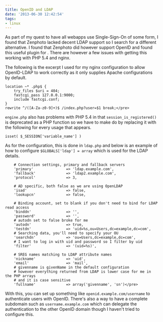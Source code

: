 ```yaml
---
title: OpenID and LDAP
date: '2013-06-30 12:42:54'
tags:
- linux
---
```


As part of my quest to have all webapps use Single-Sign-On of some form, I found that Zenphoto lacked decent LDAP support so I search for a different alternative. I found that Zenphoto did however support OpenID and found this useful plugin for . There are however a few issues with getting this working with PHP 5.4 and nginx.

The following is the excerpt I used for my nginx configuration to allow OpenID-LDAP to work correctly as it only supplies Apache configurations by default.

	location ~* .php$ {
    	try_files $uri = 404;
        fastcgi_pass 127.0.0.1:9000;
        include fastcgi.conf;
	}
	rewrite ^/([A-Za-z0-9]+)$ /index.php?user=$1 break;</pre>

`engine.php` also has problems with PHP 5.4 in that `session_is_registered()` is deprecated as a PHP function so we have to make do by replacing it with the following for every usage that appears.

	isset( $_SESSION['variable_name'] )

As for the configuration, this is done in `ldap.php` and below is an example of how to configure `$GLOBALS['ldap'] = array` which is used for the LDAP details.

		# Connection settings, primary and fallback servers
        'primary'               => 'ldap.example.com',
        'fallback'              => 'ldap2.example.com',
        'protocol'              => 3,
        
        # AD specific, both false as we are using OpenLDAP
        'isad'                  => false,
        'lookupcn'              => false, 
        
        # Binding account, set to blank if you don't need to bind for LDAP read access
        'binddn'                => '',
        'password'              => '',
        # autodn set to false broke for me
        'autodn'                => true,
        'testdn'                => 'uid=%s,ou=Users,dc=example,dc=com',
        # Searching data, you'll need to specify your OU
        'searchdn'              => 'ou=Users,dc=example,dc=com',
        # I want to log in with uid and password so I filter by uid
        'filter'                => '(uid=%s)',

        # SREG names matching to LDAP attribute names
        'nickname'              => 'uid',
        'email'                 => 'mail',
        # givenname is givenName in the default configuration 
        # however everything returned from LDAP is lower case for me in the PHP arrays 
        # and it is case sensitive
        'fullname'              => array('givenname', 'sn')</pre>

With this, you can set up something like `openid.example.com/username` to authenticate users with OpenID. There's also a way to have a complete subdomain such as `username.example.com` which can delegate the authentication to the other OpenID domain though I haven't tried to configure this.
